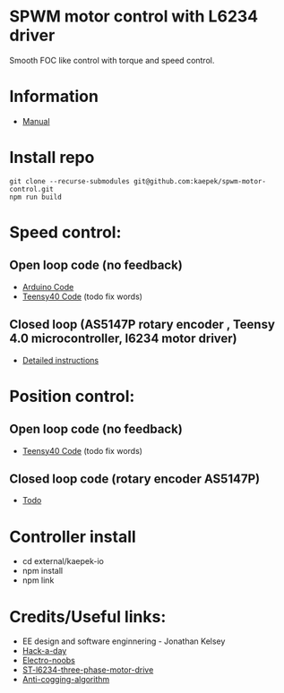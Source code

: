 # SPWM motor control with L6234 driver

Smooth FOC like control with torque and speed control.

# Information

- [Manual](./resources/sinusoidal-pwm-manual.pdf)

# Install repo

```
git clone --recurse-submodules git@github.com:kaepek/spwm-motor-control.git
npm run build
```

# Speed control:

## Open loop code (no feedback)

- [Arduino Code](./lib/peripheral/speed-control/open-loop/arduino-uno/arduino-uno.ino)
- [Teensy40 Code](./lib/peripheral/speed-control/open-loop/teensy-40/teensy-40.ino) (todo fix words)

## Closed loop (AS5147P rotary encoder , Teensy 4.0 microcontroller, l6234 motor driver)

- [Detailed instructions](./lib/peripheral/speed-control/closed-loop/AS5147P/teensy40/README.md)

# Position control:

## Open loop code (no feedback)
- [Teensy40 Code](./lib/peripheral/position-control/open-loop/teensy-40/teensy-40.ino) (todo fix words)

## Closed loop code (rotary encoder AS5147P)
- [Todo](./)

# Controller install

- cd external/kaepek-io
- npm install
- npm link

# Credits/Useful links:
- EE design and software enginnering - Jonathan Kelsey
- [Hack-a-day](https://hackaday.io/project/177958-low-power-bldc-driver-board-st-l6234#menu-details)
- [Electro-noobs](https://electronoobs.com/eng_arduino_tut176.php)
- [ST-l6234-three-phase-motor-drive](https://www.st.com/resource/en/application_note/cd00004062-l6234-three-phase-motor-driver-stmicroelectronics.pdf)
- [Anti-cogging-algorithm](https://www.modlabupenn.org/wp-content/uploads/piccoli_matthew_anticogging_torque_ripple_suppression_modeling_and_parameter_selection.pdf)